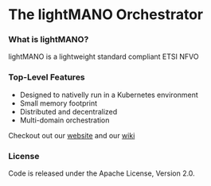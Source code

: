 The lightMANO Orchestrator
==========================

### What is lightMANO?
lightMANO is a lightweight standard compliant ETSI NFVO

### Top-Level Features
* Designed to nativelly run in a Kubernetes environment
* Small memory footprint
* Distributed and decentralized
* Multi-domain orchestration

Checkout out our [website](http://lightmano.io/) and our [wiki](https://github.com/lightmano/lightmano.github.io/wiki)

### License
Code is released under the Apache License, Version 2.0.
